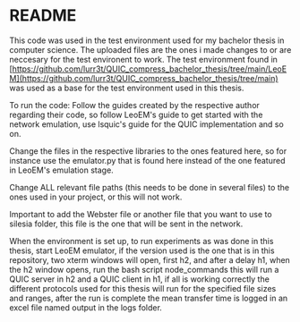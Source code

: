 # README
This code was used in the test environment used for my bachelor thesis in computer science.
The uploaded files are the ones i made changes to or are neccesary for the test environent to work.
The test environment found in [https://github.com/lurr3t/QUIC_compress_bachelor_thesis/tree/main/LeoEM](https://github.com/lurr3t/QUIC_compress_bachelor_thesis/tree/main)
was used as a base for the test environment used in this thesis.

To run the code:
Follow the guides created by the respective author regarding their code, so follow LeoEM's guide to get
started with the network emulation, use lsquic's guide for the QUIC implementation and so on. 

Change the files in the respective libraries to the ones featured here, so for instance use the emulator.py
that is found here instead of the one featured in LeoEM's emulation stage.

Change ALL relevant file paths (this needs to be done in several files) to the ones used in your project, or this will not work.

Important to add the Webster file or another file that you want to use to silesia folder, this file is
the one that will be sent in the network.

When the environment is set up, to run experiments as was done in this thesis, start LeoEM emulator, if the version used
is the one that is in this repository, two xterm windows will open, first h2, and after a delay h1,
when the h2 window opens, run the bash script node_commands this will run a QUIC server in h2 and a QUIC client in h1, if all
is working correctly the different protocols used for this thesis will run for the specified file sizes and ranges, after the
run is complete the mean transfer time is logged in an excel file named output in the logs folder.
